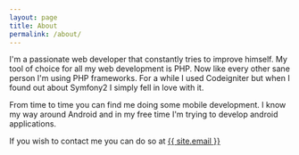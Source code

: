 ```yaml
---
layout: page
title: About
permalink: /about/
---
```


I'm a passionate web developer that constantly tries to improve himself. My tool of choice for all my web
development is PHP. Now like every other sane person I'm using PHP frameworks. For a while I used Codeigniter but when
I found out about Symfony2 I simply fell in love with it.

From time to time you can find me doing some mobile development. I know my way around Android and in my free time
I'm trying to develop android applications.

If you wish to contact me you can do so at <a href="mailto:{{ site.email }}">{{ site.email }}</a>
